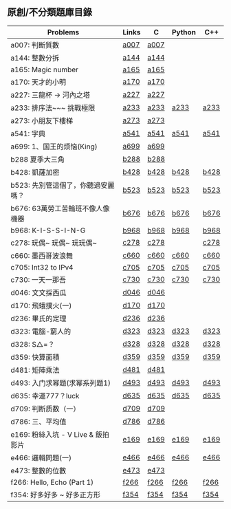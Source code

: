 ## 原創/不分類題庫目錄

|Problems|Links|C|Python|C++|
|-|-|-|-|-|
|a007: 判斷質數|[a007](Contents/a007/a007.md)|[a007](Contents/a007/a007.c)|||
|a144: 整數分拆|[a144](Contents/a144/a144.md)|[a144](Contents/a144/a144.c)|||
|a165: Magic number|[a165](Contents/a165/a165.md)|[a165](Contents/a165/a165.c)|||
|a170: 天才的小明|[a170](Contents/a170/a170.md)|[a170](Contents/a170/a170.c)|||
|a227: 三龍杯 -> 河內之塔|[a227](Contents/a227/a227.md)|[a227](Contents/a227/a227.c)|||
|a233: 排序法~~~ 挑戰極限|[a233](Contents/a233/a233.md)|[a233](Contents/a233/a233.c)|[a233](Contents/a233/a233.py)|[a233](Contents/a233/a233.cpp)|
|a273: 小朋友下樓梯|[a273](Contents/a273/a273.md)|[a273](Contents/a273/a273.c)|||
|a541: 字典|[a541](Contents/a541/a541.md)|[a541](Contents/a541/a541.c)|[a541](Contents/a541/a541.py)|[a541](Contents/a541/a541.cpp)|
|a699: 1、国王的烦恼(King)|[a699](Contents/a699/a699.md)|[a699](Contents/a699/a699.c)|||
|b288 夏季大三角|[b288](Contents/b288/b288.md)|[b288](Contents/b288/b288.c)|||
|b428: 凱薩加密|[b428](Contents/b428/b428.md)|[b428](Contents/b428/b428.c)|[b428](Contents/b428/b428.py)|[b428](Contents/b428/b428.cpp)|
|b523: 先別管這個了，你聽過安麗嗎？|[b523](Contents/b523/b523.md)|[b523](Contents/b523/b523.c)|[b523](Contents/b523/b523.py)|[b523](Contents/b523/b523.cpp)|
|b676: 63萬勞工苦輪班不像人像機器|[b676](Contents/b676/b676.md)|[b676](Contents/b676/b676.c)|[b676](Contents/b676/b676.py)|[b676](Contents/b676/b676.cpp)|
|b968: K-I-S-S-I-N-G|[b968](Contents/b968/b968.md)|[b968](Contents/b968/b968.c)|[b968](Contents/b968/b968.py)|[b968](Contents/b968/b968.cpp)|
|c278: 玩偶~ 玩偶~ 玩玩偶~|[c278](Contents/c278/c278.md)|[c278](Contents/c278/c278.c)||[c278](Contents/c278/c278.cpp)|
|c660: 墨西哥波浪舞|[c660](Contents/c660/c660.md)|[c660](Contents/c660/c660.c)|[c660](Contents/c660/c660.py)|[c660](Contents/c660/c660.cpp)|
|c705: Int32 to IPv4|[c705](Contents/c705/c705.md)|[c705](Contents/c705/c705.c)|[c705](Contents/c705/c705.py)|[c705](Contents/c705/c705.cpp)|
|c730: 一天一那吾|[c730](Contents/c730/c730.md)|[c730](Contents/c730/c730.c)|[c730](Contents/c730/c730.py)|[c730](Contents/c730/c730.cpp)|
|d046: 文文採西瓜|[d046](Contents/d046/d046.md)|[d046](Contents/d046/d046.c)|||
|d170: 飛蛾撲火(一)|[d170](Contents/d170/d170.md)|[d170](Contents/d170/d170.c)|||
|d236: 畢氏的定理|[d236](Contents/d236/d236.md)|[d236](Contents/d236/d236.c)|||
|d323: 電腦-窮人的|[d323](Contents/d323/d323.md)|[d323](Contents/d323/d323.c)|[d323](Contents/d323/d323.py)|[d323](Contents/d323/d323.cpp)|
|d328: S△=？|[d328](Contents/d328/d328.md)|[d328](Contents/d328/d328.c)|[d328](Contents/d328/d328.py)|[d328](Contents/d328/d328.cpp)|
|d359: 快算面積|[d359](Contents/d359/d359.md)|[d359](Contents/d359/d359.c)|[d359](Contents/d359/d359.py)|[d359](Contents/d359/d359.cpp)|
|d481: 矩陣乘法|[d481](Contents/d481/d481.md)|[d481](Contents/d481/d481.c)|||
|d493: 入门求幂题(求幂系列题1)|[d493](Contents/d493/d493.md)|[d493](Contents/d493/d493.c)|[d493](Contents/d493/d493.py)|[d493](Contents/d493/d493.cpp)|
|d635: 幸運777？luck|[d635](Contents/d635/d635.md)|[d635](Contents/d635/d635.c)|[d635](Contents/d635/d635.py)|[d635](Contents/d635/d635.cpp)|
|d709: 判断质数（一）|[d709](Contents/d709/d709.md)|[d709](Contents/d709/d709.c)|||
|d786: 三、平均值|[d786](Contents/d786/d786.md)|[d786](Contents/d786/d786.c)|||
|e169: 粉絲入坑 - V Live & 飯拍影片|[e169](Contents/e169/e169.md)|[e169](Contents/e169/e169.c)|[e169](Contents/e169/e169.py)|[e169](Contents/e169/e169.cpp)|
|e466: 邏輯問題(一)|[e466](Contents/e466/e466.md)|[e466](Contents/e466/e466.c)|[e466](Contents/e466/e466.py)|[e466](Contents/e466/e466.cpp)|
|e473: 整數的位數|[e473](Contents/e473/e473.md)|[e473](Contents/e473/e473.c)|||
|f266: Hello, Echo (Part 1)|[f266](Contents/f266/f266.md)|[f266](Contents/f266/f266.c)|[f266](Contents/f266/f266.py)|[f266](Contents/f266/f266.cpp)|
|f354: 好多好多 ~ 好多正方形|[f354](Contents/f354/f354.md)|[f354](Contents/f354/f354.c)|[f354](Contents/f354/f354.py)|[f354](Contents/f354/f354.cpp)|
